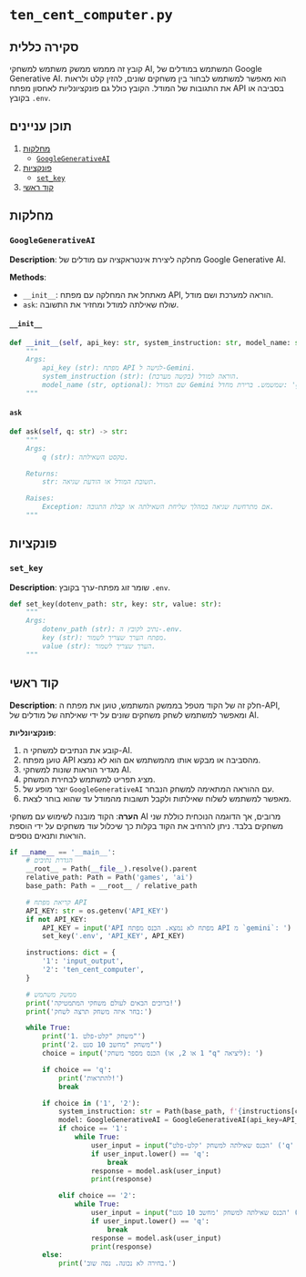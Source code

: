 # `ten_cent_computer.py`

## סקירה כללית

קובץ זה מממש ממשק משתמש למשחקי AI, המשתמש במודלים של Google Generative AI. הוא מאפשר למשתמש לבחור בין משחקים שונים, להזין קלט ולראות את התגובות של המודל. הקובץ כולל גם פונקציונליות לאחסון מפתח API בסביבה או בקובץ `.env`.

## תוכן עניינים

1. [מחלקות](#מחלקות)
   - [`GoogleGenerativeAI`](#googlegenerativeai)
2. [פונקציות](#פונקציות)
   - [`set_key`](#set_key)
3. [קוד ראשי](#קוד-ראשי)

## מחלקות

### `GoogleGenerativeAI`

**Description**:
מחלקה ליצירת אינטראקציה עם מודלים של Google Generative AI.

**Methods**:

- `__init__`: מאתחל את המחלקה עם מפתח API, הוראה למערכת ושם מודל.
- `ask`: שולח שאילתה למודל ומחזיר את התשובה.

#### `__init__`

```python
def __init__(self, api_key: str, system_instruction: str, model_name: str = 'gemini-2-13b'):
    """
    Args:
        api_key (str): מפתח API לגישה ל-Gemini.
        system_instruction (str): הוראה למודל (בקשה מערכת).
        model_name (str, optional): שם המודל Gemini שמשמש. ברירת מחדל: 'gemini-2-13b'.
    """
```

#### `ask`

```python
def ask(self, q: str) -> str:
    """
    Args:
        q (str): טקסט השאילתה.

    Returns:
        str: תשובת המודל או הודעת שגיאה.

    Raises:
        Exception: אם מתרחשת שגיאה במהלך שליחת השאילתה או קבלת התגובה.
    """
```

## פונקציות

### `set_key`

**Description**:
שומר זוג מפתח-ערך בקובץ `.env`.

```python
def set_key(dotenv_path: str, key: str, value: str):
    """
    Args:
        dotenv_path (str): נתיב לקובץ ה-.env.
        key (str): מפתח הערך שצריך לשמור.
        value (str): הערך שצריך לשמור.
    """
```

## קוד ראשי

**Description**:
חלק זה של הקוד מטפל בממשק המשתמש, טוען את מפתח ה-API, ומאפשר למשתמש לשחק משחקים שונים על ידי שאילתה של מודלים של AI.

**פונקציונליות**:

1. קובע את הנתיבים למשחקי ה-AI.
2. טוען מפתח API מהסביבה או מבקש אותו מהמשתמש אם הוא לא נמצא.
3. מגדיר הוראות שונות למשחקי AI.
4. מציג תפריט למשתמש לבחירת המשחק.
5. יוצר מופע של `GoogleGenerativeAI` עם ההוראה המתאימה למשחק הנבחר.
6. מאפשר למשתמש לשלוח שאילתות ולקבל תשובות מהמודל עד שהוא בוחר לצאת.

**הערה**: הקוד מובנה לשימוש עם משחקי AI מרובים, אך הדוגמה הנוכחית כוללת שני משחקים בלבד. ניתן להרחיב את הקוד בקלות כך שיכלול עוד משחקים על ידי הוספת הוראות ותנאים נוספים.
```python
if __name__ == '__main__':
    # הגדרת נתיבים
    __root__ = Path(__file__).resolve().parent
    relative_path: Path = Path('games', 'ai')
    base_path: Path = __root__ / relative_path

    # קריאת מפתח API
    API_KEY: str = os.getenv('API_KEY')
    if not API_KEY:
        API_KEY = input('API מפתח לא נמצא. הכנס מפתח API מ `gemini`: ')
        set_key('.env', 'API_KEY', API_KEY)

    instructions: dict = {
        '1': 'input_output',
        '2': 'ten_cent_computer',
    }

    # ממשק משתמש
    print('ברוכים הבאים לעולם משחקי המתמטיקה!')
    print('בחר איזה משחק תרצה לשחק:')

    while True:
        print('1. משחק "קלט-פלט"')
        print('2. משחק "מחשב 10 סנט"')
        choice = input('הכנס מספר משחק (1 או 2, או "q" ליציאה): ')

        if choice == 'q':
            print('להתראות!')
            break

        if choice in ('1', '2'):
            system_instruction: str = Path(base_path, f'{instructions[choice]}.md').read_text(encoding='UTF-8')
            model: GoogleGenerativeAI = GoogleGenerativeAI(api_key=API_KEY, system_instruction=system_instruction)
            if choice == '1':
                while True:
                    user_input = input("הכנס שאילתה למשחק 'קלט-פלט' ('q' ליציאה): ")
                    if user_input.lower() == 'q':
                        break
                    response = model.ask(user_input)
                    print(response)

            elif choice == '2':
                while True:
                    user_input = input("הכנס שאילתה למשחק 'מחשב 10 סנט' ('q' ליציאה): ")
                    if user_input.lower() == 'q':
                        break
                    response = model.ask(user_input)
                    print(response)
        else:
            print('בחירה לא נכונה. נסה שוב.')